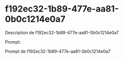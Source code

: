 # f192ec32-1b89-477e-aa81-0b0c1214e0a7

Description de f192ec32-1b89-477e-aa81-0b0c1214e0a7

Prompt:

Prompt de f192ec32-1b89-477e-aa81-0b0c1214e0a7